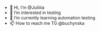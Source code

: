 - 👋 Hi, I’m @Juliiiia
- 👀 I’m interested in testing
- 🌱 I’m currently learning automation testing
- 📫 How to reach me TG @buchynska

<!---
Juliiiia/Juliiiia is a ✨ special ✨ repository because its `README.md` (this file) appears on your GitHub profile.
You can click the Preview link to take a look at your changes.
--->
